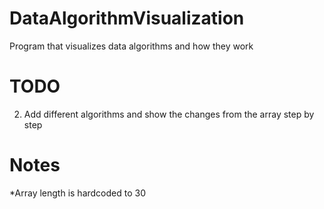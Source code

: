 # DataAlgorithmVisualization
Program that visualizes data algorithms and how they work

# TODO
2. Add different algorithms and show the changes from the array step by step

# Notes
*Array length is hardcoded to 30